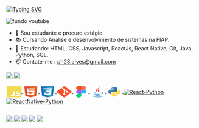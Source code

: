 [![Typing SVG](https://readme-typing-svg.herokuapp.com?color=FFD43D&lines=Opaa%2C+eae+Ph+aqui!+%E2%9A%A1)](https://git.io/typing-svg)
 
 ![fundo youtube](https://user-images.githubusercontent.com/80326186/193373711-80fa9fde-ca01-4085-b3a5-11d4628aadd0.png)

 
- 🔭 Sou estudante e procuro estágio.
- 📚 Cursando Análise e desenvolvimento de sistemas na FIAP.
- 🌱 Estudando: HTML, CSS, Javascript, ReactJs, React Native, Git, Java, Python, SQL.
- 📫 Contate-me : ph23.alves@gmail.com

 <div>
  <a href="https://github.com/PhAlves23">
  <img height="180em" src="https://github-readme-stats.vercel.app/api?username=PhAlves23&show_icons=true&theme=tokyonight&include_all_commits=true&count_private=true"/>
  <img height="180em" src="https://github-readme-stats.vercel.app/api/top-langs/?username=PhAlves23&layout=compact&langs_count=7&theme=tokyonight"/>
</div>
<div style="display: inline_block"><br>
  <img align="center" alt="Ph-Js" height="30" width="40" src="https://raw.githubusercontent.com/devicons/devicon/master/icons/javascript/javascript-plain.svg">
  <img align="center" alt="Ph-HTML" height="30" width="40" src="https://raw.githubusercontent.com/devicons/devicon/master/icons/html5/html5-original.svg">
  <img align="center" alt="Ph-CSS" height="30" width="40" src="https://raw.githubusercontent.com/devicons/devicon/master/icons/css3/css3-original.svg">
  <img align="center" alt="Ph-Git" height="30" width="40" src="https://raw.githubusercontent.com/devicons/devicon/master/icons/git/git-original.svg">
  <img align="center" alt="Ph-Figma" height="30" width="40" src="https://raw.githubusercontent.com/devicons/devicon/master/icons/figma/figma-original.svg">
  <img align="center" alt="Ph-Java" height="30" width="40" src="https://raw.githubusercontent.com/devicons/devicon/master/icons/java/java-original.svg">
  <img align="center" alt="Ph-Python" height="30" width="40" src="https://raw.githubusercontent.com/devicons/devicon/master/icons/python/python-original.svg">
  <img align="center" alt="React-Python" height="30" width="40" src="https://raw.githubusercontent.com/devicons/devicon/master/icons/reactjs/reactjs-original.svg]https://raw.githubusercontent.com/devicons/devicon/master/icons/react/react-original.svg">
   <img align="center" alt="ReactNative-Python" height="30" width="40" src="https://raw.githubusercontent.com/devicons/devicon/master/icons/react-native/react-native-original.svg">
 
  <img align="right" alt="" src="">
  
</div>
  
  ##
 
<div> 
  <a href="https://www.youtube.com/channel/UCRBxtIP5mDsgGd0YqCArgxQ" target="_blank"><img src="https://img.shields.io/badge/YouTube-FF0000?style=for-the-badge&logo=youtube&logoColor=white" target="_blank"></a>
  <a href="https://www.instagram.com/ph_alves23/" target="_blank"><img src="https://img.shields.io/badge/-Instagram-%23E4405F?style=for-the-badge&logo=instagram&logoColor=white" target="_blank"></a>
 	<a href="https://www.twitch.tv/phalves_23" target="_blank"><img src="https://img.shields.io/badge/Twitch-9146FF?style=for-the-badge&logo=twitch&logoColor=white" target="_blank"></a>
  <a href = "mailto:ph23.alves@gmail.com"><img src="https://img.shields.io/badge/Gmail-D14836?style=for-the-badge&logo=gmail&logoColor=white" target="_blank"></a>
  <a href="https://www.linkedin.com/in/ph-alves/" target="_blank"><img src="https://img.shields.io/badge/-LinkedIn-%230077B5?style=for-the-badge&logo=linkedin&logoColor=white" target="_blank"></a> 
 
<!--   ![Snake animation](https://github.com/rafaballerini/rafaballerini/blob/output/github-contribution-grid-snake.svg) -->
 
</div>

<!--
**PhAlves23/PhAlves23** is a ✨ _special_ ✨ repository because its `README.md` (this file) appears on your GitHub profile.

Here are some ideas to get you started:

- 🔭 I’m currently working on ...
- 🌱 I’m currently learning ...
- 👯 I’m looking to collaborate on ...
- 🤔 I’m looking for help with ...
- 💬 Ask me about ...
- 📫 How to reach me: ...
- 😄 Pronouns: ...
- ⚡ Fun fact: ...
-->
